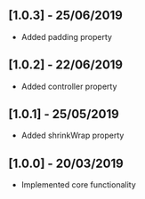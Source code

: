 ## [1.0.3] - 25/06/2019

* Added padding property

## [1.0.2] - 22/06/2019

* Added controller property

## [1.0.1] - 25/05/2019

* Added shrinkWrap property

## [1.0.0] - 20/03/2019

* Implemented core functionality
